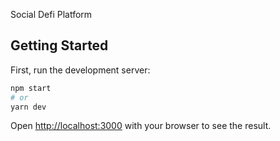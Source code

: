 Social Defi Platform

## Getting Started

First, run the development server:

```bash
npm start
# or
yarn dev
```

Open [http://localhost:3000](http://localhost:3000) with your browser to see the result.
